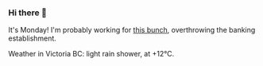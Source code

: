 ### Hi there :wave:

It's Monday! I'm probably working for [this bunch](https://github.com/kohofinancial), overthrowing the banking establishment.

Weather in Victoria BC: light rain shower, at +12°C.
